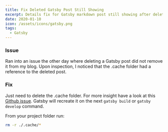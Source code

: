 ```yaml
---
title: Fix Deleted Gatsby Post Still Showing
excerpt: Details fix for Gatsby markdown post still showing after deletion.
date: 2020-01-10
icon: /assets/icons/gatsby.png
tags:
  - Gatsby
---
```


### Issue
Ran into an issue the other day where deleting a Gatsby post did not remove it from my blog. Upon inspection, I noticed that the .cache folder had a reference to the deleted post.

### Fix
Just need to delete the .cache folder. For more insight have a look at this [Github issue](https://github.com/gatsbyjs/gatsby/issues/2410). Gatsby will recreate it on the next `gatsby build` or `gatsby develop` command.

From your project folder run:

```bash
rm -r ./.cache/*
```
